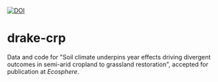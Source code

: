 
[![DOI](https://zenodo.org/badge/742616678.svg)](https://zenodo.org/doi/10.5281/zenodo.13831012)

# drake-crp
Data and code for "Soil climate underpins year effects driving divergent outcomes in semi-arid cropland to grassland restoration", accepted for publication at *Ecosphere*.
